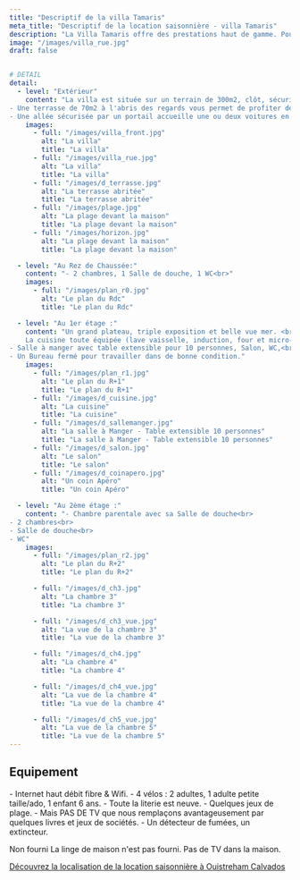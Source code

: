 ```yaml
---
title: "Descriptif de la villa Tamaris"
meta_title: "Descriptif de la location saisonnière - villa Tamaris"
description: "La Villa Tamaris offre des prestations haut de gamme. Pour 8 personnes, 4 Chambres, tout équipement, tout confort."
image: "/images/villa_rue.jpg"
draft: false


# DETAIL
detail:
  - level: "Extérieur"
    content: "La villa est située sur un terrain de 300m2, clôt, sécurisé et fleuri.<br>
- Une terrasse de 70m2 à l'abris des regards vous permet de profiter de 3 transats, barbecue gaz, table extérieure et 6 chaises.<br>
- Une allée sécurisée par un portail accueille une ou deux voitures en enfilade."
    images:
      - full: "/images/villa_front.jpg"
        alt: "La villa"
        title: "La villa"
      - full: "/images/villa_rue.jpg"
        alt: "La villa"
        title: "La villa"        
      - full: "/images/d_terrasse.jpg"
        alt: "La terrasse abritée"
        title: "La terrasse abritée"
      - full: "/images/plage.jpg"
        alt: "La plage devant la maison"
        title: "La plage devant la maison"
      - full: "/images/horizon.jpg"
        alt: "La plage devant la maison"
        title: "La plage devant la maison"              

  - level: "Au Rez de Chaussée:"
    content: "- 2 chambres, 1 Salle de douche, 1 WC<br>"
    images:
      - full: "/images/plan_r0.jpg"
        alt: "Le plan du Rdc"
        title: "Le plan du Rdc"

  - level: "Au 1er étage :"
    content: "Un grand plateau, triple exposition et belle vue mer. <br>
    La cuisine toute équipée (lave vaisselle, induction, four et micro-onde) est directement ouverte sur la salle à manger. Son bar et tabourets de bar haut permettent de tenir compagnie au/la cuisinier.e. <br>
- Salle à manger avec table extensible pour 10 personnes, Salon, WC,<br>
- Un Bureau fermé pour travailler dans de bonne condition."
    images:
      - full: "/images/plan_r1.jpg"
        alt: "Le plan du R+1"
        title: "Le plan du R+1"
      - full: "/images/d_cuisine.jpg"
        alt: "La cuisine"
        title: "La cuisine"
      - full: "/images/d_sallemanger.jpg"
        alt: "La salle à Manger - Table extensible 10 personnes"
        title: "La salle à Manger - Table extensible 10 personnes"
      - full: "/images/d_salon.jpg"
        alt: "Le salon"
        title: "Le salon"
      - full: "/images/d_coinapero.jpg"
        alt: "Un coin Apéro"
        title: "Un coin Apéro"

  - level: "Au 2ème étage :"
    content: "- Chambre parentale avec sa Salle de douche<br>
- 2 chambres<br>
- Salle de douche<br>
- WC"
    images:
      - full: "/images/plan_r2.jpg"
        alt: "Le plan du R+2"
        title: "Le plan du R+2"

      - full: "/images/d_ch3.jpg"
        alt: "La chambre 3"
        title: "La chambre 3"

      - full: "/images/d_ch3_vue.jpg"
        alt: "La vue de la chambre 3"
        title: "La vue de la chambre 3"   

      - full: "/images/d_ch4.jpg"
        alt: "La chambre 4"
        title: "La chambre 4"

      - full: "/images/d_ch4_vue.jpg"
        alt: "La vue de la chambre 4"
        title: "La vue de la chambre 4"

      - full: "/images/d_ch5_vue.jpg"
        alt: "La vue de la chambre 5"
        title: "La vue de la chambre 5"   
---
```





<!--img src="images/villa_tamaris_ouistreham_map.png" alt="Villa Tamaris en bord de mer" />
-->


<h2>Equipement</h2>
- Internet haut débit fibre & Wifi. 
- 4 vélos : 2 adultes, 1 adulte petite taille/ado, 1 enfant 6 ans. 
- Toute la literie est neuve. 
- Quelques jeux de plage. 
- Mais PAS DE TV que nous remplaçons avantageusement par quelques livres et jeux de sociétés. 
- Un détecteur de fumées, un extincteur. 

Non fourni
La linge de maison n'est pas fourni. 
Pas de TV dans la maison.

<a class="btn btn-outline-primary mt-5" href="/fr/villa-tamaris-beachfront-ouistreham-location/" target="_self"> Découvrez la localisation de la location saisonnière à Ouistreham Calvados</a>
